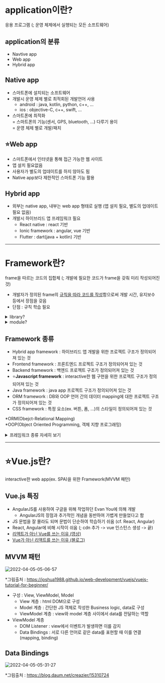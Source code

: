 # application이란?
응용 프로그램 (; 운영 체제에서 실행되는 모든 소프트웨어)

## application의 분류
- Navtive app
- Web app
- Hybrid app

## Native app
- 스마트폰에 설치되는 소프트웨어
- 개발시 운영 체제 별로 최적회된 개발언어 사용
    - android : java, kotlin, python, c++, ...
    - ios : objective-C, c++, swift, ...
- 스마트폰에 최적화  
    = 스마트폰의 기능(센서, GPS, bluetooth, ...) 다루기 용이  
    = 운영 체제 별로 개발/패치

## :star:Web app
- 스마트폰에서 인터넷을 통해 접근 가능한 웹 사이트
- 앱 설치 필요없음
- 사용자가 별도의 업데이트를 하지 않아도 됨
- Native app보다 제한적인 스마트폰 기능 활용

## Hybrid app
- 외부는 native app, 내부는 web app 형태로 실행 (앱 설치 필요, 별도의 업데이트 필요 없음)
- 개발시 하이브리드 앱 프레임워크 필요
    - React native : react 기반
    - Ionic framework : angular, vue 기반
    - Flutter : dart(java + kotlin) 기반

---
# Framework란?
frame을 따르는 코드의 집합체 (; 개발에 필요한 코드가 frame을 갖춰 미리 작성되어진 것)
- 개발자가 정의된 frame의 <u>규칙을 따라 코드를 작성</u>함으로써 개발 시간, 유지보수 등에서 장점을 갖음
- 단점 : 규칙 학습 필요
<details>
<summary>library?</summary>

- 코드의 집합체 (; 개발에 필요한 함수가 미리 작성되어진 것)
- 개발자가 원하는대로 구현된 코드를 이용함으로써 개발 시간 등에서 장점을 갖음
- [framework와 library 차이 (영상)](https://www.youtube.com/watch?v=t9ccIykXTCM)
</details>
<details>
<summary>module?</summary>

- 라이브러리에 포함되는 개념으로, 개발에서는 같은 개념으로 취급하기도 함
- 참고 : https://joie-kim.github.io/Module-Library-Framework/
</details>

## Framework 종류
- Hybrid app framework : 하이브리드 앱 개발을 위한 프로젝트 구조가 정의되어져 있는 것
- Frontend framework : 프론트엔드 프로젝트 구조가 정의되어져 있는 것
- Backend framework : 백엔드 프로젝트 구조가 정의되어져 있는 것
- :star:**Javascript framework** : interactive한 웹 구현을 위한 프로젝트 구조가 정의되어져 있는 것
- Java framework : java app 프로젝트 구조가 정의되어져 있는 것
- ORM framework : DB와 OOP 언어 간의 데이터 mapping에 대한 프로젝트 구조가 정의되어져 있는 것
- CSS framework : 특정 요소(ex. 버튼, 폼, ...)의 스타일이 정의되어져 있는 것

*ORM(Obejct-Relational Mapping)  
*OOP(Object Oriented Programming, 객체 지향 프로그래밍)

<details>
<summary>프레임워크 종류 자세히 보기</summary>

### Hybrid app framework 종류
- React native
- Ionic framework
- Flutter

### Frontend framework 종류
- React
- Angular
- Vue.js
- Foundation
- Flutter

*[Top Most Popular Frontend Frameworks 2022](https://www.sam-solutions.com/blog/best-frontend-framework/)

### Backend framework 종류
- Node.js
- Django
- Spring

### Javascript framework 종류
- React
- Angular
- Vue.js

### Java framework 종류
- Struts
- Spring

### ORM framework 종류
- MyBatis(ibatis)
- JPA
- Hibernate

### CSS framework 종류
- Bootstrap
- UI kit
- Foundation

*[CSS 프레임워크 모음](https://wooncloud.tistory.com/51#header11)
</details>

---
# :star:Vue.js란?
interactive한 web app(ex. SPA)을 위한 Framework(MVVM 패턴)

## Vue.js 특징
-  AngularJS를 사용하여 구글을 위해 작업하던 Evan You에 의해 개발
    - AngularJS의 장점과 추가적인 개념을 동반하여 가볍게 만들었다고 함
- JS 문법을 잘 몰라도 되며 문법이 단순하여 학습하기 쉬움 (cf. React, Angular)
- React, Angular에 비해 시작이 쉬움 (; cdn 추가 -> vue 인스턴스 생성 -> 끝)
- [리액트가 아닌 Vue를 쓰는 이유 (영상)](https://www.youtube.com/watch?v=-tVaahsXpwk)
- [Vue가 아닌 리액트를 쓰는 이유 (블로그)](https://ahnheejong.name/articles/why-i-prefer-react-over-vuejs/)

## MVVM 패턴
![2022-04-05-05-06-57](https://user-images.githubusercontent.com/75118895/161803960-150bbb7c-c472-4abf-b041-c3729405c5ec.png)

*그림출처 : https://joshua1988.github.io/web-development/vuejs/vuejs-tutorial-for-beginner/
- 구성 : View, ViewModel, Model
    - View 계층 : html DOM으로 구성
    - Model 계층 : 간단한 JS 객체로 작성한 Business logic, data로 구성
    - ViewModel 계층 : view와 model 계층 사이에서 data를 전달하는 역할
- ViewModel 계층
    - DOM Listener : view에서 이벤트가 발생하면 이를 감지
    - Data Bindings : 서로 다른 언어로 같은 data를 표현할 때 이를 연결(mapping, binding) 

## Data Bindings
![2022-04-05-05-31-27](https://user-images.githubusercontent.com/75118895/161804014-969d5510-4c7b-45e1-908c-fb6048991cd3.png)

*그림출처 : https://blog.daum.net/creazier/15310724
